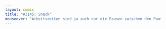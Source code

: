 ```yaml
---
layout: comic
title: "#3145: Snack"
mouseover: "Arbeitszeiten sind ja auch nur die Pausen zwischen den Pausen."
---
```

